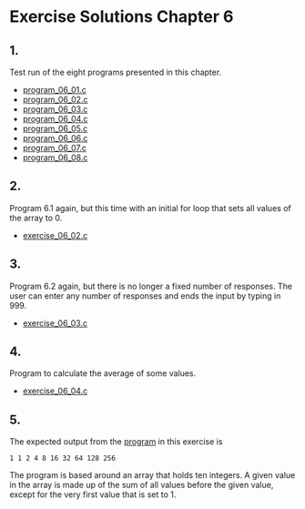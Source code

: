 # Exercise Solutions Chapter 6 #
## 1. ##
Test run of the eight programs presented in this chapter.  
 - [program_06_01.c](Exercise_01/Program_06_01/program_06_01.c)  
 - [program_06_02.c](Exercise_01/Program_06_02/program_06_02.c)  
 - [program_06_03.c](Exercise_01/Program_06_03/program_06_03.c)  
 - [program_06_04.c](Exercise_01/Program_06_04/program_06_04.c)  
 - [program_06_05.c](Exercise_01/Program_06_05/program_06_05.c)  
 - [program_06_06.c](Exercise_01/Program_06_06/program_06_06.c)  
 - [program_06_07.c](Exercise_01/Program_06_07/program_06_07.c)  
 - [program_06_08.c](Exercise_01/Program_06_08/program_06_08.c)  

## 2. ##
Program 6.1 again, but this time with an initial for loop that sets all values of the array to 0.  
 - [exercise_06_02.c](Exercise_02/exercise_06_02.c)  

## 3. ##
Program 6.2 again, but there is no longer a fixed number of responses. The user can enter any number of responses and ends the input by typing in 999.    
 - [exercise_06_03.c](Exercise_03/exercise_06_03.c)  

## 4. ##
Program to calculate the average of some values.    
 - [exercise_06_04.c](Exercise_04/exercise_06_04.c)  

## 5. ##
The expected output from the [program](Exercise_05/exercise_06_05.c) in this exercise is  
```
1 1 2 4 8 16 32 64 128 256
```
The program is based around an array that holds ten integers. A given value in the array is made up of the sum of all values before the given value, except for the very first value that is set to 1.  

  
